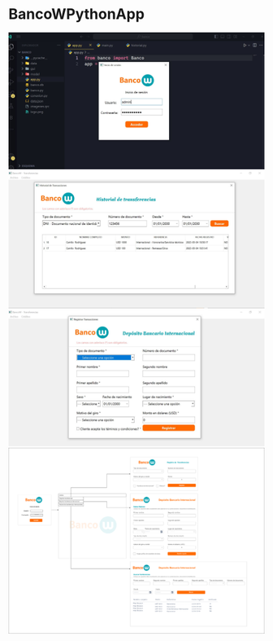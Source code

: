 # BancoWPythonApp

<img src="im1.JPG"/>
<img src="im2.JPG"/>
<img src="im3.JPG"/>
<img src="plan.png"/>
